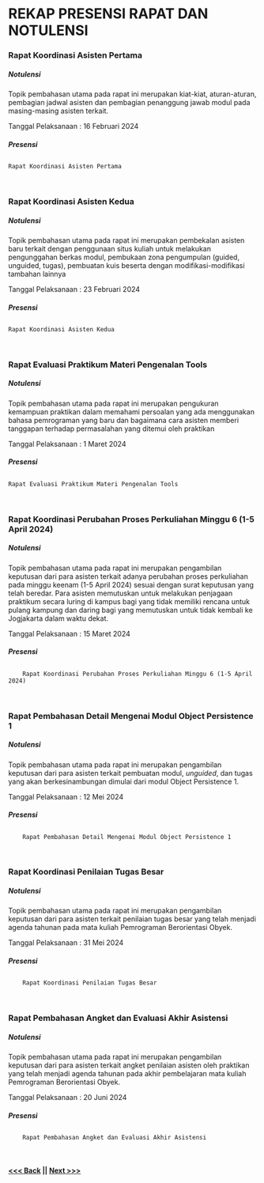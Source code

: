 # REKAP PRESENSI RAPAT DAN NOTULENSI

### Rapat Koordinasi Asisten Pertama
##### Notulensi
<p>Topik pembahasan utama pada rapat ini merupakan kiat-kiat, aturan-aturan, pembagian jadwal asisten dan pembagian penanggung jawab modul pada masing-masing asisten terkait.</p>

Tanggal Pelaksanaan : 16 Februari 2024
##### Presensi
##
    Rapat Koordinasi Asisten Pertama
<br/>

### Rapat Koordinasi Asisten Kedua
##### Notulensi
<p>Topik pembahasan utama pada rapat ini merupakan pembekalan asisten baru terkait dengan penggunaan situs kuliah untuk melakukan pengunggahan berkas modul, pembukaan zona pengumpulan (guided, unguided, tugas), pembuatan kuis beserta dengan modifikasi-modifikasi tambahan lainnya</p>

Tanggal Pelaksanaan : 23 Februari 2024
##### Presensi
##
    Rapat Koordinasi Asisten Kedua
<br/>

### Rapat Evaluasi Praktikum Materi Pengenalan Tools
##### Notulensi
<p>Topik pembahasan utama pada rapat ini merupakan pengukuran kemampuan praktikan dalam memahami persoalan yang ada menggunakan bahasa pemrograman yang baru dan bagaimana cara asisten memberi tanggapan terhadap permasalahan yang ditemui oleh praktikan</p>

Tanggal Pelaksanaan : 1 Maret 2024
##### Presensi
##
    Rapat Evaluasi Praktikum Materi Pengenalan Tools
<br/>

### Rapat Koordinasi Perubahan Proses Perkuliahan Minggu 6 (1-5 April 2024)
##### Notulensi
<p>Topik pembahasan utama pada rapat ini merupakan pengambilan keputusan dari para asisten terkait adanya perubahan proses perkuliahan pada minggu keenam (1-5 April 2024) sesuai dengan surat keputusan yang telah beredar. Para asisten memutuskan untuk melakukan penjagaan praktikum secara luring di kampus bagi yang tidak memiliki rencana untuk pulang kampung dan daring bagi yang memutuskan untuk tidak kembali ke Jogjakarta dalam waktu dekat.</p>

Tanggal Pelaksanaan : 15 Maret 2024
##### Presensi
##
        Rapat Koordinasi Perubahan Proses Perkuliahan Minggu 6 (1-5 April 2024)
<br/>

### Rapat Pembahasan Detail Mengenai Modul Object Persistence 1
##### Notulensi
<p>Topik pembahasan utama pada rapat ini merupakan pengambilan keputusan dari para asisten terkait pembuatan modul, <i>unguided</i>, dan tugas yang akan berkesinambungan dimulai dari modul Object Persistence 1.</p>

Tanggal Pelaksanaan : 12 Mei 2024
##### Presensi
##
        Rapat Pembahasan Detail Mengenai Modul Object Persistence 1
<br/>

### Rapat Koordinasi Penilaian Tugas Besar
##### Notulensi
<p>Topik pembahasan utama pada rapat ini merupakan pengambilan keputusan dari para asisten terkait penilaian tugas besar yang telah menjadi agenda tahunan pada mata kuliah Pemrograman Berorientasi Obyek.</p>

Tanggal Pelaksanaan : 31 Mei 2024
##### Presensi
##
        Rapat Koordinasi Penilaian Tugas Besar
<br/>

### Rapat Pembahasan Angket dan Evaluasi Akhir Asistensi
##### Notulensi
<p>Topik pembahasan utama pada rapat ini merupakan pengambilan keputusan dari para asisten terkait angket penilaian asisten oleh praktikan yang telah menjadi agenda tahunan pada akhir pembelajaran mata kuliah Pemrograman Berorientasi Obyek.</p>

Tanggal Pelaksanaan : 20 Juni 2024
##### Presensi
##
        Rapat Pembahasan Angket dan Evaluasi Akhir Asistensi
<br/>

#### [<<< Back](../README.md)  ||  [Next >>>](../february-2024/README.md)